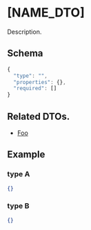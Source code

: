# [NAME_DTO]
Description.

## Schema

```js
{
  "type": "",
  "properties": {},
  "required": []
}
```

## Related DTOs.

- [Foo]()

## Example

### type A 

```json
{}
```

### type B

```json
{}
```
